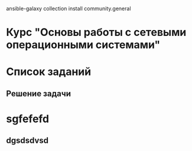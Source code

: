 ansible-galaxy collection install community.general

 # Курс "Основы работы с сетевыми операционными системами"

# Список заданий


Решение задачи
---------------------------

# sgfefefd


dgsdsdvsd
-------------------